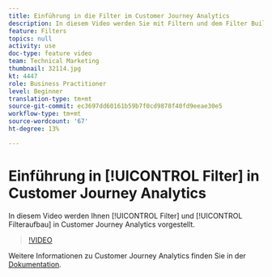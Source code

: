 ```yaml
---
title: Einführung in die Filter im Customer Journey Analytics
description: In diesem Video werden Sie mit Filtern und dem Filter Builder in Adobe Customer Journey Analytics vorgestellt.
feature: Filters
topics: null
activity: use
doc-type: feature video
team: Technical Marketing
thumbnail: 32114.jpg
kt: 4447
role: Business Practitioner
level: Beginner
translation-type: tm+mt
source-git-commit: ec3697dd60161b59b7f0cd9878f40fd9eeae30e5
workflow-type: tm+mt
source-wordcount: '67'
ht-degree: 13%

---
```



# Einführung in [!UICONTROL Filter] in Customer Journey Analytics

In diesem Video werden Ihnen [!UICONTROL Filter] und [!UICONTROL Filteraufbau] in Customer Journey Analytics vorgestellt.

>[!VIDEO](https://video.tv.adobe.com/v/32114/?quality=12)

Weitere Informationen zu Customer Journey Analytics finden Sie in der [Dokumentation](https://docs.adobe.com/content/help/de-DE/analytics-platform/using/cja-landing.html).
